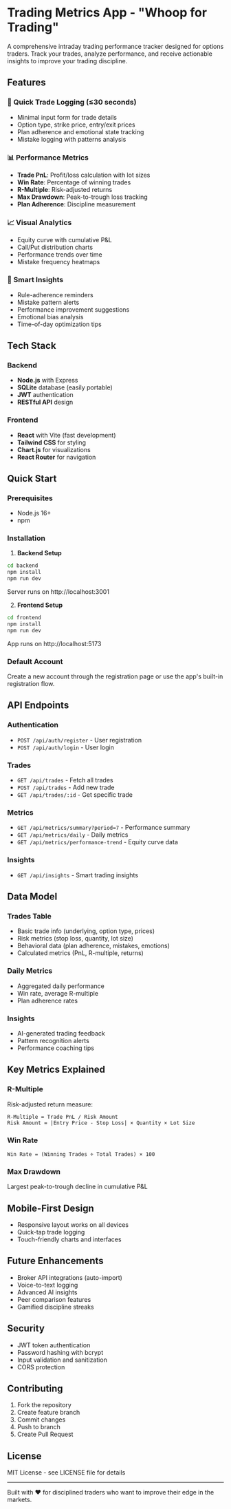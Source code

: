 # Trading Metrics App - "Whoop for Trading"

A comprehensive intraday trading performance tracker designed for options traders. Track your trades, analyze performance, and receive actionable insights to improve your trading discipline.

## Features

### 🎯 Quick Trade Logging (≤30 seconds)
- Minimal input form for trade details
- Option type, strike price, entry/exit prices
- Plan adherence and emotional state tracking
- Mistake logging with patterns analysis

### 📊 Performance Metrics
- **Trade PnL**: Profit/loss calculation with lot sizes
- **Win Rate**: Percentage of winning trades
- **R-Multiple**: Risk-adjusted returns
- **Max Drawdown**: Peak-to-trough loss tracking
- **Plan Adherence**: Discipline measurement

### 📈 Visual Analytics
- Equity curve with cumulative P&L
- Call/Put distribution charts
- Performance trends over time
- Mistake frequency heatmaps

### 🧠 Smart Insights
- Rule-adherence reminders
- Mistake pattern alerts
- Performance improvement suggestions
- Emotional bias analysis
- Time-of-day optimization tips

## Tech Stack

### Backend
- **Node.js** with Express
- **SQLite** database (easily portable)
- **JWT** authentication
- **RESTful API** design

### Frontend
- **React** with Vite (fast development)
- **Tailwind CSS** for styling
- **Chart.js** for visualizations
- **React Router** for navigation

## Quick Start

### Prerequisites
- Node.js 16+
- npm

### Installation

1. **Backend Setup**
```bash
cd backend
npm install
npm run dev
```
Server runs on http://localhost:3001

2. **Frontend Setup**
```bash
cd frontend
npm install
npm run dev
```
App runs on http://localhost:5173

### Default Account
Create a new account through the registration page or use the app's built-in registration flow.

## API Endpoints

### Authentication
- `POST /api/auth/register` - User registration
- `POST /api/auth/login` - User login

### Trades
- `GET /api/trades` - Fetch all trades
- `POST /api/trades` - Add new trade
- `GET /api/trades/:id` - Get specific trade

### Metrics
- `GET /api/metrics/summary?period=7` - Performance summary
- `GET /api/metrics/daily` - Daily metrics
- `GET /api/metrics/performance-trend` - Equity curve data

### Insights
- `GET /api/insights` - Smart trading insights

## Data Model

### Trades Table
- Basic trade info (underlying, option type, prices)
- Risk metrics (stop loss, quantity, lot size)
- Behavioral data (plan adherence, mistakes, emotions)
- Calculated metrics (PnL, R-multiple, returns)

### Daily Metrics
- Aggregated daily performance
- Win rate, average R-multiple
- Plan adherence rates

### Insights
- AI-generated trading feedback
- Pattern recognition alerts
- Performance coaching tips

## Key Metrics Explained

### R-Multiple
Risk-adjusted return measure:
```
R-Multiple = Trade PnL / Risk Amount
Risk Amount = |Entry Price - Stop Loss| × Quantity × Lot Size
```

### Win Rate
```
Win Rate = (Winning Trades ÷ Total Trades) × 100
```

### Max Drawdown
Largest peak-to-trough decline in cumulative P&L

## Mobile-First Design
- Responsive layout works on all devices
- Quick-tap trade logging
- Touch-friendly charts and interfaces

## Future Enhancements
- Broker API integrations (auto-import)
- Voice-to-text logging
- Advanced AI insights
- Peer comparison features
- Gamified discipline streaks

## Security
- JWT token authentication
- Password hashing with bcrypt
- Input validation and sanitization
- CORS protection

## Contributing
1. Fork the repository
2. Create feature branch
3. Commit changes
4. Push to branch
5. Create Pull Request

## License
MIT License - see LICENSE file for details

---

Built with ❤️ for disciplined traders who want to improve their edge in the markets.